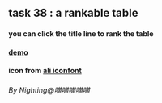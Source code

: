 ## task 38 : a rankable table

#### you can click the title line to rank the table

#### [demo](http://139.129.24.127/ife/task38/index.html)

#### icon from [ali iconfont](http://www.iconfont.cn/)

###### By Nighting@喵喵喵喵喵
